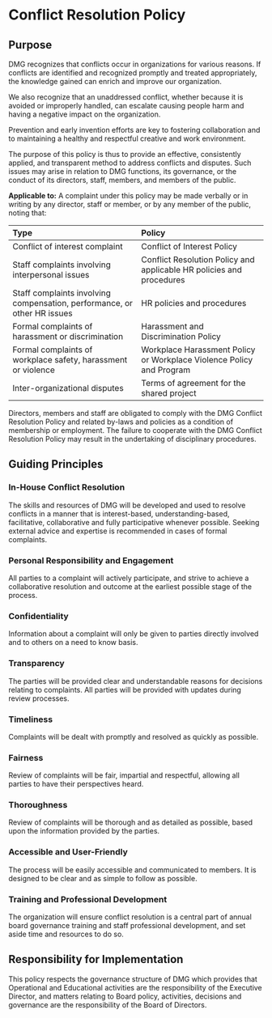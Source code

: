 # Conflict Resolution Policy

## Purpose

DMG recognizes that conflicts occur in organizations for various reasons. If conflicts are identified and recognized promptly and treated appropriately, the knowledge gained can enrich and improve our organization.

We also recognize that an unaddressed conflict, whether because it is avoided or improperly handled, can escalate causing people harm and having a negative impact on the organization.

Prevention and early invention efforts are key to fostering collaboration and to maintaining a healthy and respectful creative and work environment.

The purpose of this policy is thus to provide an effective, consistently applied, and transparent method to address conflicts and disputes. Such issues may arise in relation to DMG functions, its governance, or the conduct of its directors, staff, members, and members of the public.

**Applicable to:**  A complaint under this policy may be made verbally or in writing by any director, staff or member, or by any member of the public, noting that:

| Type | Policy |
| :--- | :--- |
| Conflict of interest complaint | Conflict of Interest Policy |
| Staff complaints involving interpersonal issues | Conflict Resolution Policy and applicable HR policies and procedures |
| Staff complaints involving compensation, performance, or other HR issues | HR policies and procedures |
| Formal complaints of harassment or discrimination | Harassment and Discrimination Policy |
| Formal complaints of workplace safety, harassment or violence | Workplace Harassment Policy or Workplace Violence Policy and Program |
| Inter-organizational disputes | Terms of agreement for the shared project |

Directors, members and staff are obligated to comply with the DMG Conflict Resolution Policy and related by-laws and policies as a condition of membership or employment. The failure to cooperate with the DMG Conflict Resolution Policy may result in the undertaking of disciplinary procedures.

## Guiding Principles

### In-House Conflict Resolution

The skills and resources of DMG will be developed and used to resolve conflicts in a manner that is interest-based, understanding-based, facilitative, collaborative and fully participative whenever possible. Seeking external advice and expertise is recommended in cases of formal complaints.

### Personal Responsibility and Engagement

All parties to a complaint will actively participate, and strive to achieve a collaborative resolution and outcome at the earliest possible stage of the process.

### Confidentiality

Information about a complaint will only be given to parties directly involved and to others on a need to know basis.

### Transparency

The parties will be provided clear and understandable reasons for decisions relating to complaints. All parties will be provided with updates during review processes.

### Timeliness

Complaints will be dealt with promptly and resolved as quickly as possible.

### Fairness

Review of complaints will be fair, impartial and respectful, allowing all parties to have their perspectives heard.

### Thoroughness

Review of complaints will be thorough and as detailed as possible, based upon the information provided by the parties.

### Accessible and User-Friendly

The process will be easily accessible and communicated to members. It is designed to be clear and as simple to follow as possible.

### Training and Professional Development

The organization will ensure conflict resolution is a central part of annual board governance training and staff professional development, and set aside time and resources to do so.

## Responsibility for Implementation

This policy respects the governance structure of DMG which provides that Operational and Educational activities are the responsibility of the Executive Director, and matters relating to Board policy, activities, decisions and governance are the responsibility of the Board of Directors.

